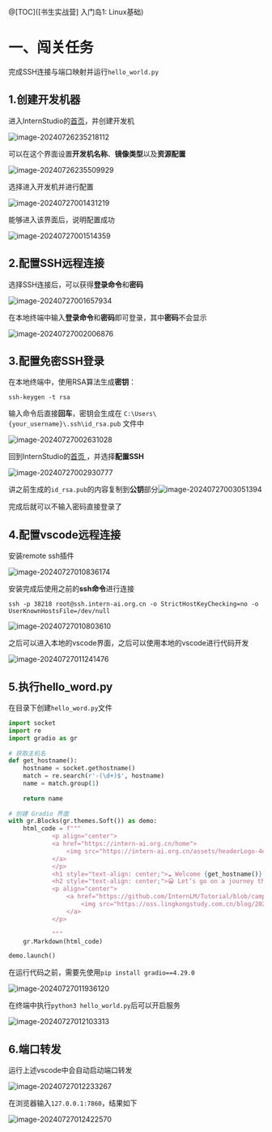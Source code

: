 @[TOC]([书生实战营] 入门岛1: Linux基础)

# 一、闯关任务

完成SSH连接与端口映射并运行`hello_world.py`

## 1.创建开发机器

进入InternStudio的[首页](https://studio.intern-ai.org.cn/console/dashboard)，并创建开发机

![image-20240726235218112](./Linux.assets/image-20240726235218112.png)

可以在这个界面设置**开发机名称**、**镜像类型**以及**资源配置**

![image-20240726235509929](./Linux.assets/image-20240726235509929.png)

选择进入开发机并进行配置

![image-20240727001431219](./Linux.assets/image-20240727001431219.png)

能够进入该界面后，说明配置成功

![image-20240727001514359](./Linux.assets/image-20240727001514359.png)

## 2.配置SSH远程连接

选择SSH连接后，可以获得**登录命令**和**密码**

![image-20240727001657934](./Linux.assets/image-20240727001657934.png)

在本地终端中输入**登录命令**和**密码**即可登录，其中**密码**不会显示

![image-20240727002006876](./Linux.assets/image-20240727002006876.png)

## 3.配置免密SSH登录

在本地终端中，使用RSA算法生成**密钥**：

```ssh
ssh-keygen -t rsa
```

输入命令后直接**回车**，密钥会生成在 `C:\Users\{your_username}\.ssh\id_rsa.pub` 文件中

![image-20240727002631028](./Linux.assets/image-20240727002631028.png)

回到InternStudio的[首页 ](https://studio.intern-ai.org.cn/console/dashboard)，并选择**配置SSH**

![image-20240727002930777](./Linux.assets/image-20240727002930777.png)

讲之前生成的`id_rsa.pub`的内容复制到**公钥**部分![image-20240727003051394](./Linux.assets/image-20240727003051394.png)

完成后就可以不输入密码直接登录了

## 4.配置vscode远程连接

安装remote ssh插件

![image-20240727010836174](./Linux.assets/image-20240727010836174.png)

安装完成后使用之前的**ssh命令**进行连接

```shell
ssh -p 38218 root@ssh.intern-ai.org.cn -o StrictHostKeyChecking=no -o UserKnownHostsFile=/dev/null
```

![image-20240727010803610](./Linux.assets/image-20240727010803610.png)

之后可以进入本地的vscode界面，之后可以使用本地的vscode进行代码开发

![image-20240727011241476](./Linux.assets/image-20240727011241476.png)

## 5.执行hello_word.py

在目录下创建`hello_word.py`文件

```python
import socket
import re
import gradio as gr
 
# 获取主机名
def get_hostname():
    hostname = socket.gethostname()
    match = re.search(r'-(\d+)$', hostname)
    name = match.group(1)
    
    return name
 
# 创建 Gradio 界面
with gr.Blocks(gr.themes.Soft()) as demo:
    html_code = f"""
            <p align="center">
            <a href="https://intern-ai.org.cn/home">
                <img src="https://intern-ai.org.cn/assets/headerLogo-4ea34f23.svg" alt="Logo" width="20%" style="border-radius: 5px;">
            </a>
            </p>
            <h1 style="text-align: center;">☁️ Welcome {get_hostname()} user, welcome to the ShuSheng LLM Practical Camp Course!</h1>
            <h2 style="text-align: center;">😀 Let’s go on a journey through ShuSheng Island together.</h2>
            <p align="center">
                <a href="https://github.com/InternLM/Tutorial/blob/camp3">
                    <img src="https://oss.lingkongstudy.com.cn/blog/202406301604074.jpg" alt="Logo" width="20%" style="border-radius: 5px;">
                </a>
            </p>

            """
    gr.Markdown(html_code)

demo.launch()
```

在运行代码之前，需要先使用`pip install gradio==4.29.0`

![image-20240727011936120](./Linux.assets/image-20240727011936120.png)

在终端中执行`python3 hello_world.py`后可以开启服务

![image-20240727012103313](./Linux.assets/image-20240727012103313.png)

## 6.端口转发

运行上述vscode中会自动启动端口转发

![image-20240727012233267](./Linux.assets/image-20240727012233267.png)

在浏览器输入`127.0.0.1:7860`，结果如下

![image-20240727012422570](./Linux.assets/image-20240727012422570.png)

